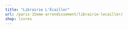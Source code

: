 ```yaml
---
title: "Librairie L'Écailler"
url: /paris-15eme-arrondissement/librairie-lecailler/
shop: livres
---
```

